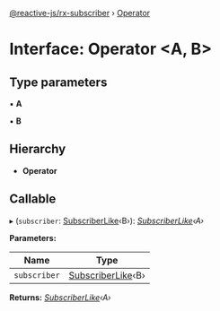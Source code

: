 [@reactive-js/rx-subscriber](../README.md) › [Operator](operator.md)

# Interface: Operator <**A, B**>

## Type parameters

▪ **A**

▪ **B**

## Hierarchy

* **Operator**

## Callable

▸ (`subscriber`: [SubscriberLike](subscriberlike.md)‹B›): *[SubscriberLike](subscriberlike.md)‹A›*

**Parameters:**

Name | Type |
------ | ------ |
`subscriber` | [SubscriberLike](subscriberlike.md)‹B› |

**Returns:** *[SubscriberLike](subscriberlike.md)‹A›*
